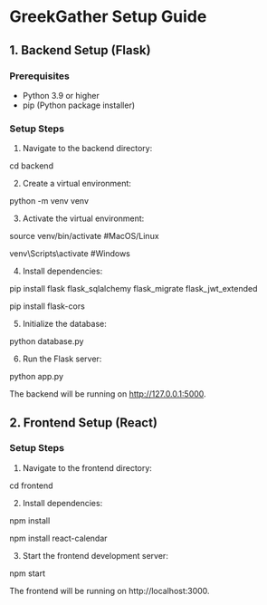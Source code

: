 # GreekGather Setup Guide

## 1. Backend Setup (Flask)

### Prerequisites
- Python 3.9 or higher
- pip (Python package installer)

### Setup Steps

1. Navigate to the backend directory:

cd backend

2. Create a virtual environment:

python -m venv venv

3. Activate the virtual environment:

source venv/bin/activate    #MacOS/Linux

venv\Scripts\activate    #Windows

4. Install dependencies:  

pip install flask flask_sqlalchemy flask_migrate flask_jwt_extended

pip install flask-cors


5. Initialize the database:

python database.py

6. Run the Flask server:

python app.py

The backend will be running on http://127.0.0.1:5000.


## 2. Frontend Setup (React)

### Setup Steps

1. Navigate to the frontend directory:

cd frontend

2. Install dependencies:

npm install

npm install react-calendar

3. Start the frontend development server:

npm start

The frontend will be running on http://localhost:3000.
